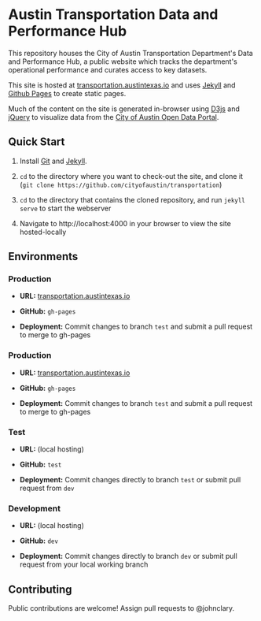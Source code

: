 # Austin Transportation Data and Performance Hub

 

This repository houses the City of Austin Transportation Department's Data and Performance Hub, a public website which tracks the department's operational performance and curates access to key datasets.

 

This site is hosted at [transportation.austintexas.io](http://transportation.austintexas.io) and uses [Jekyll](https://jekyllrb.com/) and [Github Pages](https://pages.github.com/) to create static pages.

 

Much of the content on the site is generated in-browser using [D3js](http://d3js.org) and [jQuery](https://jquery.com/) to visualize data from the [City of Austin Open Data Portal](http://data.austintexas.gov).

 

## Quick Start

 

1. Install [Git](https://git-scm.com/) and [Jekyll](https://jekyllrb.com/).

2. `cd` to the directory where you want to check-out the site, and clone it (`git clone https://github.com/cityofaustin/transportation`)

3. `cd` to the directory that contains the cloned repository, and run `jekyll serve` to start the webserver

4. Navigate to http://localhost:4000 in your browser to view the site hosted-locally

 

## Environments

 

### Production

 

- **URL:** [transportation.austintexas.io](http://transportation.austintexas.io)

- **GitHub:** `gh-pages`

- **Deployment:** Commit changes to branch `test` and submit a pull request to merge to gh-pages

 

### Production

 

- **URL:** [transportation.austintexas.io](http://transportation.austintexas.io)

- **GitHub:** `gh-pages`

- **Deployment:** Commit changes to branch `test` and submit a pull request to merge to gh-pages

 

### Test

- **URL:** (local hosting)

- **GitHub:** `test`

- **Deployment:** Commit changes directly to branch `test` or submit pull request from `dev`

 

### Development

- **URL:** (local hosting)

- **GitHub:** `dev`

- **Deployment:** Commit changes directly to branch `dev` or submit pull request from your local working branch

## Contributing

Public contributions are welcome! Assign pull requests to @johnclary.
